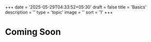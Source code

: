 +++
date = '2025-05-29T04:33:52+05:30'
draft = false
title = 'Basics'
description = ''
type = 'topic'
image = ''
sort = '1'
+++

# Coming Soon
